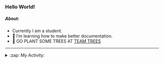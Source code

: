 ### Hello World!

##### About:
- Currently I am a student.
- 🌱 I’m learning how to make better documentation.
- 🌱 GO PLANT SOME TREES AT [TEAM TREES](https://teamtrees.org/)

---
<details>
  <summary>:zap: My Activity:</summary>
  
<!--START_SECTION:waka-->
![Code Time](http://img.shields.io/badge/Code%20Time-1%2C172%20hrs%2015%20mins-blue)

**I'm a Night 🦉** 

```text
🌞 Morning                1908 commits        ███░░░░░░░░░░░░░░░░░░░░░░   10.10 % 
🌆 Daytime                6433 commits        █████████░░░░░░░░░░░░░░░░   34.05 % 
🌃 Evening                5403 commits        ███████░░░░░░░░░░░░░░░░░░   28.59 % 
🌙 Night                  5151 commits        ███████░░░░░░░░░░░░░░░░░░   27.26 % 
```
📅 **I'm Most Productive on Wednesday** 

```text
Monday                   2652 commits        ████░░░░░░░░░░░░░░░░░░░░░   14.04 % 
Tuesday                  2582 commits        ███░░░░░░░░░░░░░░░░░░░░░░   13.66 % 
Wednesday                4421 commits        ██████░░░░░░░░░░░░░░░░░░░   23.40 % 
Thursday                 2436 commits        ███░░░░░░░░░░░░░░░░░░░░░░   12.89 % 
Friday                   1986 commits        ███░░░░░░░░░░░░░░░░░░░░░░   10.51 % 
Saturday                 1653 commits        ██░░░░░░░░░░░░░░░░░░░░░░░   08.75 % 
Sunday                   3165 commits        ████░░░░░░░░░░░░░░░░░░░░░   16.75 % 
```


📊 **This Week I Spent My Time On** 

```text
🔥 Editors: 
VS Code                  3 hrs 26 mins       █████████████░░░░░░░░░░░░   53.86 % 
IntelliJ                 2 hrs 56 mins       ████████████░░░░░░░░░░░░░   46.14 % 

🐱‍💻 Projects: 
iris-flower-ml           3 hrs 23 mins       █████████████░░░░░░░░░░░░   53.00 % 
intro                    2 hrs 49 mins       ███████████░░░░░░░░░░░░░░   44.32 % 
FilterHelperTest.kt      6 mins              ░░░░░░░░░░░░░░░░░░░░░░░░░   01.82 % 
Unknown Project          3 mins              ░░░░░░░░░░░░░░░░░░░░░░░░░   00.86 % 
```


 Last Updated on 31/08/2023 11:11:39 UTC
<!--END_SECTION:waka-->
</details>
